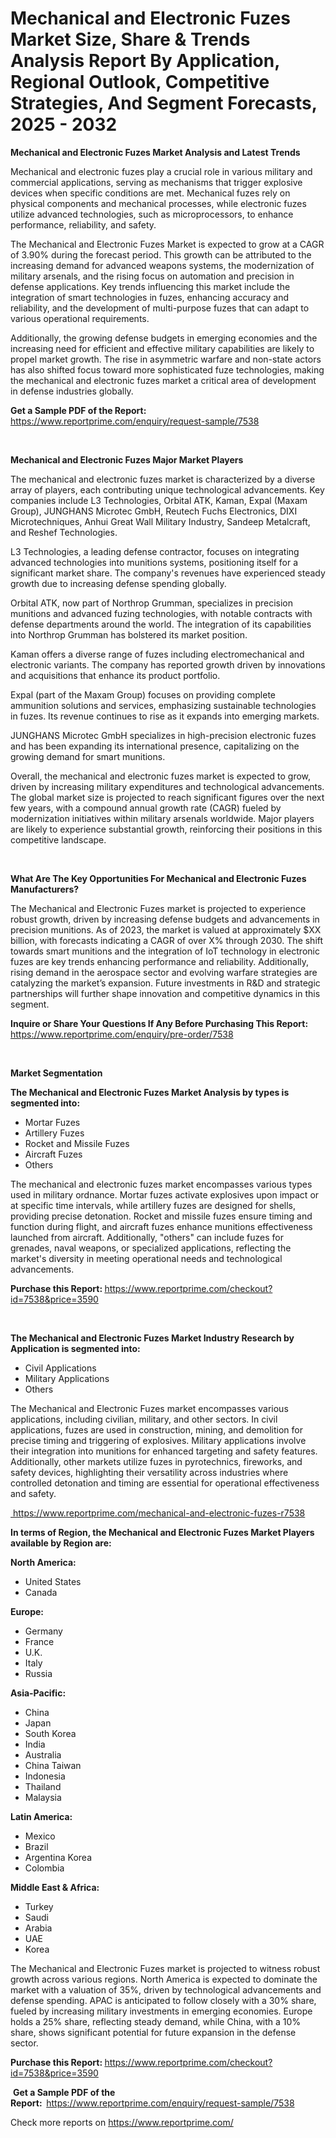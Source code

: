 <p><h1>Mechanical and Electronic Fuzes Market Size, Share & Trends Analysis Report By Application, Regional Outlook, Competitive Strategies, And Segment Forecasts, 2025 - 2032</h1></p><p><strong>Mechanical and Electronic Fuzes Market Analysis and Latest Trends</strong></p>
<p><p>Mechanical and electronic fuzes play a crucial role in various military and commercial applications, serving as mechanisms that trigger explosive devices when specific conditions are met. Mechanical fuzes rely on physical components and mechanical processes, while electronic fuzes utilize advanced technologies, such as microprocessors, to enhance performance, reliability, and safety.</p><p>The Mechanical and Electronic Fuzes Market is expected to grow at a CAGR of 3.90% during the forecast period. This growth can be attributed to the increasing demand for advanced weapons systems, the modernization of military arsenals, and the rising focus on automation and precision in defense applications. Key trends influencing this market include the integration of smart technologies in fuzes, enhancing accuracy and reliability, and the development of multi-purpose fuzes that can adapt to various operational requirements.</p><p>Additionally, the growing defense budgets in emerging economies and the increasing need for efficient and effective military capabilities are likely to propel market growth. The rise in asymmetric warfare and non-state actors has also shifted focus toward more sophisticated fuze technologies, making the mechanical and electronic fuzes market a critical area of development in defense industries globally.</p></p>
<p><strong>Get a Sample PDF of the Report:&nbsp;</strong> <a href="https://www.reportprime.com/enquiry/request-sample/7538?utm_campaign=2732&utm_medium=2&utm_source=Github&utm_content=ia&utm_term=19032025&utm_id=mechanical-and-electronic-fuzes">https://www.reportprime.com/enquiry/request-sample/7538</a></p>
<p>&nbsp;</p>
<p><strong>Mechanical and Electronic Fuzes Major Market Players</strong></p>
<p><p>The mechanical and electronic fuzes market is characterized by a diverse array of players, each contributing unique technological advancements. Key companies include L3 Technologies, Orbital ATK, Kaman, Expal (Maxam Group), JUNGHANS Microtec GmbH, Reutech Fuchs Electronics, DIXI Microtechniques, Anhui Great Wall Military Industry, Sandeep Metalcraft, and Reshef Technologies. </p><p>L3 Technologies, a leading defense contractor, focuses on integrating advanced technologies into munitions systems, positioning itself for a significant market share. The company's revenues have experienced steady growth due to increasing defense spending globally. </p><p>Orbital ATK, now part of Northrop Grumman, specializes in precision munitions and advanced fuzing technologies, with notable contracts with defense departments around the world. The integration of its capabilities into Northrop Grumman has bolstered its market position.</p><p>Kaman offers a diverse range of fuzes including electromechanical and electronic variants. The company has reported growth driven by innovations and acquisitions that enhance its product portfolio.</p><p>Expal (part of the Maxam Group) focuses on providing complete ammunition solutions and services, emphasizing sustainable technologies in fuzes. Its revenue continues to rise as it expands into emerging markets.</p><p>JUNGHANS Microtec GmbH specializes in high-precision electronic fuzes and has been expanding its international presence, capitalizing on the growing demand for smart munitions.</p><p>Overall, the mechanical and electronic fuzes market is expected to grow, driven by increasing military expenditures and technological advancements. The global market size is projected to reach significant figures over the next few years, with a compound annual growth rate (CAGR) fueled by modernization initiatives within military arsenals worldwide. Major players are likely to experience substantial growth, reinforcing their positions in this competitive landscape.</p></p>
<p>&nbsp;</p>
<p><strong>What Are The Key Opportunities For Mechanical and Electronic Fuzes Manufacturers?</strong></p>
<p><p>The Mechanical and Electronic Fuzes market is projected to experience robust growth, driven by increasing defense budgets and advancements in precision munitions. As of 2023, the market is valued at approximately $XX billion, with forecasts indicating a CAGR of over X% through 2030. The shift towards smart munitions and the integration of IoT technology in electronic fuzes are key trends enhancing performance and reliability. Additionally, rising demand in the aerospace sector and evolving warfare strategies are catalyzing the market’s expansion. Future investments in R&D and strategic partnerships will further shape innovation and competitive dynamics in this segment.</p></p>
<p><strong>Inquire or Share Your Questions If Any Before Purchasing This Report:</strong> <a href="https://www.reportprime.com/enquiry/pre-order/7538?utm_campaign=2732&utm_medium=2&utm_source=Github&utm_content=ia&utm_term=19032025&utm_id=mechanical-and-electronic-fuzes">https://www.reportprime.com/enquiry/pre-order/7538</a></p>
<p>&nbsp;</p>
<p><strong>Market Segmentation</strong></p>
<p><strong>The Mechanical and Electronic Fuzes Market Analysis by types is segmented into:</strong></p>
<p><ul><li>Mortar Fuzes</li><li>Artillery Fuzes</li><li>Rocket and Missile Fuzes</li><li>Aircraft Fuzes</li><li>Others</li></ul></p>
<p><p>The mechanical and electronic fuzes market encompasses various types used in military ordnance. Mortar fuzes activate explosives upon impact or at specific time intervals, while artillery fuzes are designed for shells, providing precise detonation. Rocket and missile fuzes ensure timing and function during flight, and aircraft fuzes enhance munitions effectiveness launched from aircraft. Additionally, "others" can include fuzes for grenades, naval weapons, or specialized applications, reflecting the market's diversity in meeting operational needs and technological advancements.</p></p>
<p><strong>Purchase this Report:&nbsp;</strong><a href="https://www.reportprime.com/checkout?id=7538&price=3590&utm_campaign=2732&utm_medium=2&utm_source=Github&utm_content=ia&utm_term=19032025&utm_id=mechanical-and-electronic-fuzes">https://www.reportprime.com/checkout?id=7538&price=3590</a></p>
<p>&nbsp;</p>
<p><strong>The Mechanical and Electronic Fuzes Market Industry Research by Application is segmented into:</strong></p>
<p><ul><li>Civil Applications</li><li>Military Applications</li><li>Others</li></ul></p>
<p><p>The Mechanical and Electronic Fuzes market encompasses various applications, including civilian, military, and other sectors. In civil applications, fuzes are used in construction, mining, and demolition for precise timing and triggering of explosives. Military applications involve their integration into munitions for enhanced targeting and safety features. Additionally, other markets utilize fuzes in pyrotechnics, fireworks, and safety devices, highlighting their versatility across industries where controlled detonation and timing are essential for operational effectiveness and safety.</p></p>
<p><a href="https://www.reportprime.com/mechanical-and-electronic-fuzes-r7538?utm_campaign=2732&utm_medium=2&utm_source=Github&utm_content=ia&utm_term=19032025&utm_id=mechanical-and-electronic-fuzes">&nbsp;https://www.reportprime.com/mechanical-and-electronic-fuzes-r7538</a></p>
<p><strong>In terms of Region, the Mechanical and Electronic Fuzes Market Players available by Region are:</strong></p>
<p>
    <p> <strong> North America: </strong>
        <ul>
            <li>United States</li>
            <li>Canada</li>
        </ul>
        </p> 
    <p> <strong> Europe: </strong>
        <ul>
            <li>Germany</li>
            <li>France</li>
            <li>U.K.</li>
            <li>Italy</li>
            <li>Russia</li>
        </ul>
        </p> 
    <p> <strong> Asia-Pacific: </strong>
        <ul>
            <li>China</li>
            <li>Japan</li>
            <li>South Korea</li>
            <li>India</li>
            <li>Australia</li>
            <li>China Taiwan</li>
            <li>Indonesia</li>
            <li>Thailand</li>
            <li>Malaysia</li>
        </ul>
        </p> 
    <p> <strong> Latin America: </strong>
        <ul>
            <li>Mexico</li>
            <li>Brazil</li>
            <li>Argentina Korea</li>
            <li>Colombia</li>
        </ul>
        </p> 
    <p> <strong> Middle East & Africa: </strong>
        <ul>
            <li>Turkey</li>
            <li>Saudi</li>
            <li>Arabia</li>
            <li>UAE</li>
            <li>Korea</li>
        </ul>
    </p>
    </p>
<p><p>The Mechanical and Electronic Fuzes market is projected to witness robust growth across various regions. North America is expected to dominate the market with a valuation of 35%, driven by technological advancements and defense spending. APAC is anticipated to follow closely with a 30% share, fueled by increasing military investments in emerging economies. Europe holds a 25% share, reflecting steady demand, while China, with a 10% share, shows significant potential for future expansion in the defense sector.</p></p>
<p><strong>Purchase this Report: </strong><a href="https://www.reportprime.com/checkout?id=7538&price=3590&utm_campaign=2732&utm_medium=2&utm_source=Github&utm_content=ia&utm_term=19032025&utm_id=mechanical-and-electronic-fuzes">https://www.reportprime.com/checkout?id=7538&price=3590</a></p>
<p>&nbsp;<strong>Get a Sample PDF of the Report:&nbsp;&nbsp;</strong><a href="https://www.reportprime.com/enquiry/request-sample/7538?utm_campaign=2732&utm_medium=2&utm_source=Github&utm_content=ia&utm_term=19032025&utm_id=mechanical-and-electronic-fuzes">https://www.reportprime.com/enquiry/request-sample/7538</a></p>
<p><strong></strong></p>
<p>Check more reports on <a href="https://www.reportprime.com/?utm_campaign=2732&utm_medium=2&utm_source=Github&utm_content=ia&utm_term=19032025&utm_id=mechanical-and-electronic-fuzes">https://www.reportprime.com/</a></p>